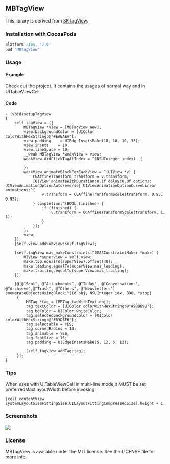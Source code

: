 ## MBTagView


This library is derived from [SKTagView](https://github.com/zsk425/SKTagView).

### Installation with CocoaPods

```ruby
platform :ios, '7.0'
pod "MBTagView"
```

### Usage

#### Example
Check out the project. It contains the usages of normal way and in UITableViewCell.

#### Code
```objc
- (void)setupTagView
{
    self.tagView = ({
        MBTagView *view = [MBTagView new];
        view.backgroundColor = [UIColor colorWithHexString:@"#EAEAEA"];
        view.padding    = UIEdgeInsetsMake(10, 10, 10, 35);
        view.insets    = 10;
        view.lineSpace = 10;
        __weak MBTagView *weakView = view;
        weakView.didClickTagAtIndex = ^(NSUInteger index)  {

        };
        weakView.animateBlockForEachView = ^(UIView *v) {
            CGAffineTransform transform = v.transform;
            [UIView animateWithDuration:0.1f delay:0.0f options: UIViewAnimationOptionAutoreverse| UIViewAnimationOptionCurveLinear animations:^{
                v.transform = CGAffineTransformScale(transform, 0.95, 0.95);
            } completion:^(BOOL finished) {
                if (finished) {
                    v.transform = CGAffineTransformScale(transform, 1, 1);
                }
            }];
        };
        view;
    });
    [self.view addSubview:self.tagView];

    [self.tagView mas_makeConstraints:^(MASConstraintMaker *make) {
        UIView *superView = self.view;
        make.top.equalTo(superView).offset(40);
        make.leading.equalTo(superView.mas_leading);
        make.trailing.equalTo(superView.mas_trailing);
    }];

    [@[@"Sent", @"Attachments", @"Today", @"Conversations", @"Archieve",@"Trash", @"Others", @"Newsletters"] enumerateObjectsUsingBlock:^(id obj, NSUInteger idx, BOOL *stop)
     {
         MBTag *tag = [MBTag tagWithText:obj];
         tag.textColor = [UIColor colorWithHexString:@"#9B9B9B"];
         tag.bgColor = UIColor.whiteColor;
         tag.selectedbackgroundColor = [UIColor colorWithHexString:@"#83D5F6"];
         tag.selectable = YES;
         tag.cornerRadius = 13;
         tag.animable = YES;
         tag.fontSize = 15;
         tag.padding = UIEdgeInsetsMake(5, 12, 5, 12);

         [self.tagView addTag:tag];
     }];
}
```

### Tips
When uses with UITableViewCell in multi-line mode,it MUST be set preferredMaxLayoutWidth before invoking
```objc
[cell.contentView systemLayoutSizeFittingSize:UILayoutFittingCompressedSize].height + 1;
```

### Screenshots

![](https://raw.github.com/mailburn/MBTagView/master/Screenshots/example.png)

### License

MBTagView is available under the MIT license. See the LICENSE file for more info.
